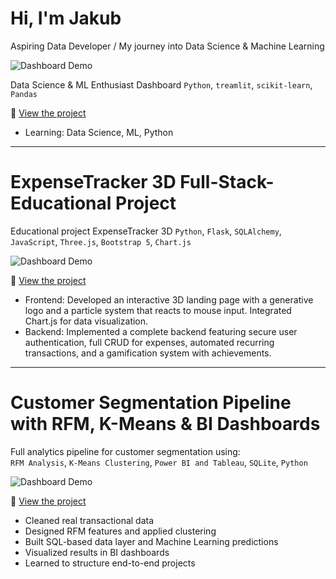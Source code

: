 # Hi, I'm Jakub
Aspiring Data Developer / My journey into Data Science & Machine Learning

![Dashboard Demo](https://github.com/jakubsmigielski/Stock-Price-Prediction-Dashboard-First-Project/raw/main/demo_project_dashboard.gif)

Data Science & ML Enthusiast Dashboard 
`Python`, `treamlit`, `scikit-learn`, `Pandas`

🔗 [View the project](https://github.com/jakubsmigielski/Stock-Price-Prediction-Dashboard-First-Project)
- Learning: Data Science, ML, Python
  
---
# ExpenseTracker 3D Full-Stack-Educational Project

Educational project ExpenseTracker 3D 
`Python`, `Flask`, `SQLAlchemy`, `JavaScript`, `Three.js`, `Bootstrap 5`, `Chart.js`

![Dashboard Demo](https://github.com/jakubsmigielski/expense-tracker-app-prototype/blob/main/images./ExpenseTracker_demo.gif)

🔗 [View the project](https://github.com/jakubsmigielski/expense-tracker-app-prototype)

- Frontend: Developed an interactive 3D landing page with a generative logo and a particle system that reacts to mouse input. Integrated Chart.js for data visualization.
- Backend: Implemented a complete backend featuring secure user authentication, full CRUD for expenses, automated recurring transactions, and a gamification system with achievements.
---
# Customer Segmentation Pipeline with RFM, K-Means & BI Dashboards
 Full analytics pipeline for customer segmentation using:  
`RFM Analysis`, `K-Means Clustering`, `Power BI and Tableau`, `SQLite`, `Python`

![Dashboard Demo](https://github.com/jakubsmigielski/rfm-clustering-bi/blob/main/demo/ecommerce_powerbi.gif)

🔗 [View the project](https://github.com/jakubsmigielski/rfm-clustering-bi)

- Cleaned real transactional data  
- Designed RFM features and applied clustering  
- Built SQL-based data layer and Machine Learning predictions  
- Visualized results in BI dashboards  
- Learned to structure end-to-end projects

